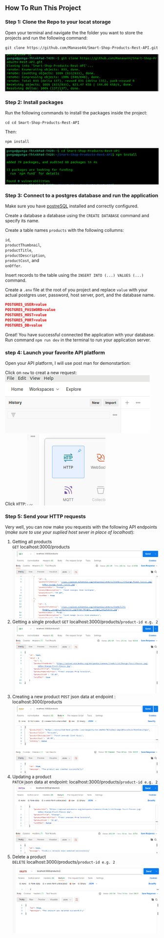 ## How To Run This Project

### Step 1: Clone the Repo to your locat storage

Open your terminal and navigate the the folder you want to store the projects and run the following command:

`git clone https://github.com/Manase44/Smart-Shop-Products-Rest-API.git`

![cloning repo](./assets/clone.png)

### Step 2: Install packages

Run the following commands to install the packages inside the project:

`cd cd Smart-Shop-Products-Rest-API`

Then:

`npm install`

![cd to the directory and install packages](./assets/install.png)

### Step 3: Connect to a postgres database and run the application

Make sure you have [postreSQL](https://www.postgresql.org/download/) installed and correctly configured.

Create a database a database using the `CREATE DATABASE` command and specify its name.

Create a table names `products` with the following collumns:

`id`,  
`productThumbnail`,  
`productTitle`,  
`productDescription`,  
`productCost`, and  
`onOffer`.

Insert records to the table using the `INSERT INTO (...) VALUES (...)` command.

Create a `.env` file at the root of you project and replace `value` with your actual postgres user, password, host server, port, and the database name.

```json
POSTGRES_USER=value
POSTGRES_PASSWORD=value
POSTGRES_HOST=value
POSTGRES_PORT=value
POSTGRES_DB=value
```

Great! You have successful connected the application with your database. Run command `npm run dev` in the terminal to run your application server.

### step 4: Launch your favorite API platform

Open your API platform, I will use post man for demonstartion:

Click on `new` to creat a new request:
![click new](./assets/new.png)
Click `HTTP`:
![click http](./assets/http.png)

### Step 5: Send your HTTP requests

Very well, you can now make you requests with the following API endpoints (_make sure to use your suplied host sever in place of localhost_):

1. Getting all products  
   `GET` localhost:3000/products
   ![getting all products](./assets/gettall.png)
2. Getting a single product
   `GET` localhost:3000/products/`product-id e.g. 2`
   ![getting single product](./assets/getsingle.png)
3. Creating a new product
   `POST` json data at endpoint : localhost:3000/products
   ![creating new product](./assets/createnew.png)
4. Updating a product  
   `PATCH` json data at endpoint: localhost:3000/products/`product-id e.g. 2`
   ![updating product](./assets/update.png)
5. Delete a product  
   `DELETE` localhost:3000/products/`product-id e.g. 2`
   ![deleting product](./assets/delete.png)
